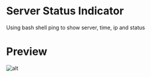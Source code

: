# Server Status Indicator

Using bash shell ping to show server, time, ip and status

# Preview

![alt](https://i.imgur.com/4vgARZF.png)
